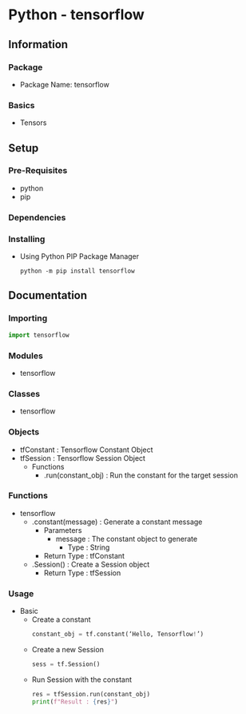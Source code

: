 # Python - tensorflow

## Information
### Package 
+ Package Name: tensorflow

### Basics
- Tensors

## Setup 
### Pre-Requisites
+ python
+ pip

### Dependencies 

### Installing
- Using Python PIP Package Manager
    ```console
    python -m pip install tensorflow
    ```

## Documentation

### Importing 
```python
import tensorflow
```
### Modules
+ tensorflow

### Classes
+ tensorflow

### Objects 
- tfConstant : Tensorflow Constant Object
- tfSession : Tensorflow Session Object
    - Functions
        + .run(constant_obj) : Run the constant for the target session
        
### Functions
- tensorflow
    - .constant(message) : Generate a constant message
        - Parameters
             - message : The constant object to generate
                 + Type : String
        + Return Type : tfConstant
    - .Session() : Create a Session object
        + Return Type : tfSession

### Usage
- Basic
    - Create a constant
        ```python
        constant_obj = tf.constant(‘Hello, Tensorflow!’)
        ```
    - Create a new Session
        ```python
        sess = tf.Session()
    - Run Session with the constant
        ```python
       res = tfSession.run(constant_obj)
       print(f"Result : {res}")
       ```

